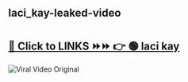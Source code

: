 
 ## laci_kay-leaked-video 

# <h2><a href="https://clipsfans.com/laci_kay&ref=git">🔗 Click to LINKS ⏩⏩ 👉 🟢 laci kay </a></h2>

<a href="https://clipsfans.com/laci_kay&ref=git" rel="nofollow" data-target="animated-image.originalLink"><img src="https://i.ibb.co.com/xMMVF88/686577567.gif" alt="Viral Video Original" style="max-width: 100%; display: inline-block;" data-target="animated-image.originalImage"></a>

